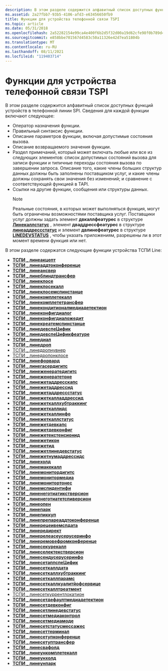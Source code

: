 ```yaml
---
description: В этом разделе содержится алфавитный список доступных функций устройств в телефонной линии SPI.
ms.assetid: 2a27fbb7-93b5-4106-afd3-e63456650fb9
title: Функции для устройства телефонной связи TSPI
ms.topic: article
ms.date: 05/31/2018
ms.openlocfilehash: 2a52282154e99ca4e400f6b2d5f32d00a19d62cfe98f0b789d4ee24b9a240293
ms.sourcegitcommit: e858bbe701567d4583c50a11326e42d7ea51804b
ms.translationtype: MT
ms.contentlocale: ru-RU
ms.lasthandoff: 08/11/2021
ms.locfileid: "119403714"
---
```

# <a name="tspi-line-device-functions"></a>Функции для устройства телефонной связи TSPI

В этом разделе содержится алфавитный список доступных функций устройств в телефонной линии SPI. Сведения для каждой функции включают следующее:

-   Оператор назначения функции.
-   Правильный синтаксис функции.
-   Описание параметров функции, включая допустимые состояния вызова.
-   Описание возвращаемого значения функции.
-   Раздел примечаний, который может включать любые или все из следующих элементов: список допустимых состояний вызова для записи функции и типичные переходы состояния вызова по завершении запроса. Описание того, какие члены больших структур данных должны быть заполнены поставщиком услуг, и какие члены должны сохранять свои значения без изменений; и сравнение с соответствующей функцией в TAPI.
-   Ссылки на другие функции, сообщения или структуры данных.
    > [!Note]  
    > Реальные состояния, в которых может выполняться функция, могут быть ограничены возможностями поставщика услуг. Поставщики услуг должны задать элемент **двкаллфеатурес** в структуре [**Линекаллстатус**](/windows/win32/api/tapi/ns-tapi-linecallstatus) , элемент **дваддрессфеатурес** в структуре [**линеаддрессстатус**](/windows/win32/api/tapi/ns-tapi-lineaddressstatus) и элемент **двлинефеатурес** в структуре [**LINEDEVSTATUS**](/windows/win32/api/tapi/ns-tapi-linedevstatus) , чтобы указать приложениям, разрешены ли в этот момент времени функция или нет.

     

В этом разделе содержатся следующие функции устройства ТСПИ Line:

-   [**ТСПИ \_ линеакцепт**](/windows/win32/api/tspi/nf-tspi-tspi_lineaccept)
-   [**ТСПИ \_ линеаддтоконференце**](/windows/win32/api/tspi/nf-tspi-tspi_lineaddtoconference)
-   [**ТСПИ \_ линеансвер**](/windows/win32/api/tspi/nf-tspi-tspi_lineanswer)
-   [**ТСПИ \_ линеблиндтрансфер**](/windows/win32/api/tspi/nf-tspi-tspi_lineblindtransfer)
-   [**ТСПИ \_ линеклосе**](/windows/win32/api/tspi/nf-tspi-tspi_lineclose)
-   [**ТСПИ \_ линеклосекалл**](/windows/win32/api/tspi/nf-tspi-tspi_lineclosecall)
-   [**ТСПИ \_ линеклосемспинстанце**](/windows/win32/api/tspi/nf-tspi-tspi_lineclosemspinstance)
-   [**ТСПИ \_ линекомплетекалл**](/windows/win32/api/tspi/nf-tspi-tspi_linecompletecall)
-   [**ТСПИ \_ линекомплететрансфер**](/windows/win32/api/tspi/nf-tspi-tspi_linecompletetransfer)
-   [**ТСПИ \_ линекондитионалмедиадетектион**](/windows/win32/api/tspi/nf-tspi-tspi_lineconditionalmediadetection)
-   [**ТСПИ \_ линеконфигдиалог**](/windows/win32/api/tspi/nf-tspi-tspi_lineconfigdialog)
-   [**ТСПИ \_ линеконфигдиаложедит**](/windows/win32/api/tspi/nf-tspi-tspi_lineconfigdialogedit)
-   [**ТСПИ \_ линекреатемспинстанце**](/windows/win32/api/tspi/nf-tspi-tspi_linecreatemspinstance)
-   [**ТСПИ \_ линедевспеЦифик**](/windows/win32/api/tspi/nf-tspi-tspi_linedevspecific)
-   [**ТСПИ \_ линедевспеЦификфеатуре**](/windows/win32/api/tspi/nf-tspi-tspi_linedevspecificfeature)
-   [**ТСПИ \_ линедиал**](/windows/win32/api/tspi/nf-tspi-tspi_linedial)
-   [**ТСПИ \_ линедроп**](/windows/win32/api/tspi/nf-tspi-tspi_linedrop)
-   [ТСПИ \_ линедропнувнер](tspi-linedropnoowner.md)
-   [ТСПИ \_ линедропонклосе](tspi-linedroponclose.md)
-   [**ТСПИ \_ линефорвард**](/windows/win32/api/tspi/nf-tspi-tspi_lineforward)
-   [**ТСПИ \_ линегасердигитс**](/windows/win32/api/tspi/nf-tspi-tspi_linegatherdigits)
-   [**ТСПИ \_ линеженератедигитс**](/windows/win32/api/tspi/nf-tspi-tspi_linegeneratedigits)
-   [**ТСПИ \_ линеженератетоне**](/windows/win32/api/tspi/nf-tspi-tspi_linegeneratetone)
-   [**ТСПИ \_ линежетаддресскапс**](/windows/win32/api/tspi/nf-tspi-tspi_linegetaddresscaps)
-   [**ТСПИ \_ линежетаддрессид**](/windows/win32/api/tspi/nf-tspi-tspi_linegetaddressid)
-   [**ТСПИ \_ линежетаддрессстатус**](/windows/win32/api/tspi/nf-tspi-tspi_linegetaddressstatus)
-   [**ТСПИ \_ линежеткалладдрессид**](/windows/win32/api/tspi/nf-tspi-tspi_linegetcalladdressid)
-   [**ТСПИ \_ линежеткаллхубтраккинг**](/windows/win32/api/tspi/nf-tspi-tspi_linegetcallhubtracking)
-   [**ТСПИ \_ линежеткаллидс**](/windows/win32/api/tspi/nf-tspi-tspi_linegetcallids)
-   [**ТСПИ \_ линежеткаллинфо**](/windows/win32/api/tspi/nf-tspi-tspi_linegetcallinfo)
-   [**ТСПИ \_ линежеткаллстатус**](/windows/win32/api/tspi/nf-tspi-tspi_linegetcallstatus)
-   [**ТСПИ \_ линежетдевкапс**](/windows/win32/api/tspi/nf-tspi-tspi_linegetdevcaps)
-   [**ТСПИ \_ линежетдевконфиг**](/windows/win32/api/tspi/nf-tspi-tspi_linegetdevconfig)
-   [**ТСПИ \_ линежетекстенсионид**](/windows/win32/api/tspi/nf-tspi-tspi_linegetextensionid)
-   [**ТСПИ \_ линежетикон**](/windows/win32/api/tspi/nf-tspi-tspi_linegeticon)
-   [**ТСПИ \_ линежетид**](/windows/win32/api/tspi/nf-tspi-tspi_linegetid)
-   [**ТСПИ \_ линежетлинедевстатус**](/windows/win32/api/tspi/nf-tspi-tspi_linegetlinedevstatus)
-   [**ТСПИ \_ линежетнумаддрессидс**](/windows/win32/api/tspi/nf-tspi-tspi_linegetnumaddressids)
-   [**ТСПИ \_ линехолд**](/windows/win32/api/tspi/nf-tspi-tspi_linehold)
-   [**ТСПИ \_ линемакекалл**](/windows/win32/api/tspi/nf-tspi-tspi_linemakecall)
-   [**ТСПИ \_ линемонитордигитс**](/windows/win32/api/tspi/nf-tspi-tspi_linemonitordigits)
-   [**ТСПИ \_ линемонитормедиа**](/windows/win32/api/tspi/nf-tspi-tspi_linemonitormedia)
-   [**ТСПИ \_ линемонитортонес**](/windows/win32/api/tspi/nf-tspi-tspi_linemonitortones)
-   [**ТСПИ \_ линемспидентифи**](/windows/win32/api/tspi/nf-tspi-tspi_linemspidentify)
-   [**ТСПИ \_ линенеготиатикстверсион**](/windows/win32/api/tspi/nf-tspi-tspi_linenegotiateextversion)
-   [**ТСПИ \_ линенеготиатетспиверсион**](/windows/win32/api/tspi/nf-tspi-tspi_linenegotiatetspiversion)
-   [**ТСПИ \_ линеопен**](/windows/win32/api/tspi/nf-tspi-tspi_lineopen)
-   [**ТСПИ \_ линепарк**](/windows/win32/api/tspi/nf-tspi-tspi_linepark)
-   [**ТСПИ \_ линепиккуп**](/windows/win32/api/tspi/nf-tspi-tspi_linepickup)
-   [**ТСПИ \_ линепрепареаддтоконференце**](/windows/win32/api/tspi/nf-tspi-tspi_lineprepareaddtoconference)
-   [**ТСПИ \_ линерецеивемспдата**](/windows/win32/api/tspi/nf-tspi-tspi_linereceivemspdata)
-   [**ТСПИ \_ линередирект**](/windows/win32/api/tspi/nf-tspi-tspi_lineredirect)
-   [**ТСПИ \_ линерелеасеусерусеринфо**](/windows/win32/api/tspi/nf-tspi-tspi_linereleaseuseruserinfo)
-   [**ТСПИ \_ линеремовефромконференце**](/windows/win32/api/tspi/nf-tspi-tspi_lineremovefromconference)
-   [**ТСПИ \_ линесекурекалл**](/windows/win32/api/tspi/nf-tspi-tspi_linesecurecall)
-   [**ТСПИ \_ линеселектекстверсион**](/windows/win32/api/tspi/nf-tspi-tspi_lineselectextversion)
-   [**ТСПИ \_ линесендусерусеринфо**](/windows/win32/api/tspi/nf-tspi-tspi_linesenduseruserinfo)
-   [**ТСПИ \_ линесетаппспеЦифик**](/windows/win32/api/tspi/nf-tspi-tspi_linesetappspecific)
-   [**ТСПИ \_ линесеткаллдата**](/windows/win32/api/tspi/nf-tspi-tspi_linesetcalldata)
-   [**ТСПИ \_ линесеткаллхубтраккинг**](/windows/win32/api/tspi/nf-tspi-tspi_linesetcallhubtracking)
-   [**ТСПИ \_ линесеткаллпарамс**](/windows/win32/api/tspi/nf-tspi-tspi_linesetcallparams)
-   [**ТСПИ \_ линесеткаллкуалитйофсервице**](/windows/win32/api/tspi/nf-tspi-tspi_linesetcallqualityofservice)
-   [**ТСПИ \_ линесеткаллтреатмент**](/windows/win32/api/tspi/nf-tspi-tspi_linesetcalltreatment)
-   [ТСПИ \_ линесеткуррентлокатион](tspi-linesetcurrentlocation.md)
-   [**ТСПИ \_ линесетдефаултмедиадетектион**](/windows/win32/api/tspi/nf-tspi-tspi_linesetdefaultmediadetection)
-   [**ТСПИ \_ линесетдевконфиг**](/windows/win32/api/tspi/nf-tspi-tspi_linesetdevconfig)
-   [**ТСПИ \_ линесетлинедевстатус**](/windows/win32/api/tspi/nf-tspi-tspi_linesetlinedevstatus)
-   [**ТСПИ \_ линесетмедиаконтрол**](/windows/win32/api/tspi/nf-tspi-tspi_linesetmediacontrol)
-   [**ТСПИ \_ линесетмедиамоде**](/windows/win32/api/tspi/nf-tspi-tspi_linesetmediamode)
-   [**ТСПИ \_ линесетстатусмессажес**](/windows/win32/api/tspi/nf-tspi-tspi_linesetstatusmessages)
-   [**ТСПИ \_ линесеттерминал**](/windows/win32/api/tspi/nf-tspi-tspi_linesetterminal)
-   [**ТСПИ \_ линесетупконференце**](/windows/win32/api/tspi/nf-tspi-tspi_linesetupconference)
-   [**ТСПИ \_ линесетуптрансфер**](/windows/win32/api/tspi/nf-tspi-tspi_linesetuptransfer)
-   [**ТСПИ \_ линесвафолд**](/windows/win32/api/tspi/nf-tspi-tspi_lineswaphold)
-   [**ТСПИ \_ линеункомплетекалл**](/windows/win32/api/tspi/nf-tspi-tspi_lineuncompletecall)
-   [**ТСПИ \_ линеунхолд**](/windows/win32/api/tspi/nf-tspi-tspi_lineunhold)
-   [**ТСПИ \_ линеунпарк**](/windows/win32/api/tspi/nf-tspi-tspi_lineunpark)

 

 
